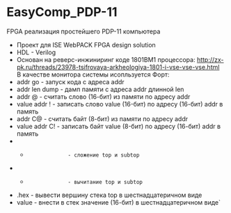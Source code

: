 ﻿# EasyComp_PDP-11
FPGA реализация простейшего PDP-11 компьютера 
* Проект для ISE WebPACK FPGA design solution
* HDL - Verilog
* Основан на реверс-инжиниринг коде 1801ВМ1 процессора: 
http://zx-pk.ru/threads/23978-tsifrovaya-arkheologiya-1801-i-vse-vse-vse.html  
  В качестве монитора системы исопльзуется Форт:
* addr go            - запуск кода с адреса addr
* addr len dump      - дамп памяти с адреса addr длинной len
* addr @             - считать слово (16-бит) из памяти по адресу addr
* value addr !       - записать слово value (16-бит) по адресу (16-бит) addr в память
* addr С@            - считать байт (8-бит) из памяти по адресу addr
* value addr С!      - записать байт value (8-бит) по адресу (16-бит) addr в память
* +                  - сложение top и subtop
* -                  - вычитание top и subtop
* .hex               - вывести вершину стека top в шестнадцатеричном виде
* value              - внести в стек значение (16-бит) в шестнадцатеричном виде`


